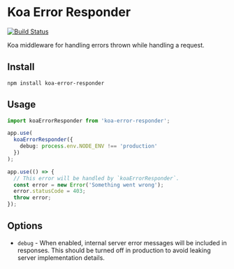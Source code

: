 # Koa Error Responder

[![Build Status](https://travis-ci.com/jmeyers91/koa-error-responder.svg?branch=master)](https://travis-ci.com/jmeyers91/koa-error-responder)

Koa middleware for handling errors thrown while handling a request.

## Install

```
npm install koa-error-responder
```

## Usage

```ts
import koaErrorResponder from 'koa-error-responder';

app.use(
  koaErrorResponder({
    debug: process.env.NODE_ENV !== 'production'
  })
);

app.use(() => {
  // This error will be handled by `koaErrorResponder`.
  const error = new Error('Something went wrong');
  error.statusCode = 403;
  throw error;
});
```

## Options

- `debug` - When enabled, internal server error messages will be included in responses. This should be turned off in production to avoid leaking server implementation details.
